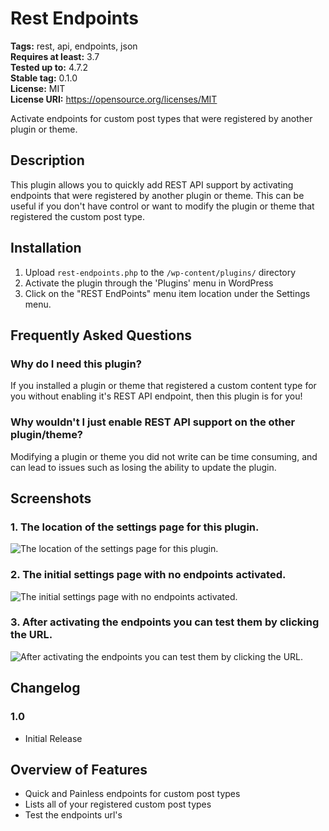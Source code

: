 # Rest Endpoints #
**Tags:** rest, api, endpoints, json   
**Requires at least:** 3.7  
**Tested up to:** 4.7.2  
**Stable tag:** 0.1.0  
**License:** MIT  
**License URI:** https://opensource.org/licenses/MIT   

Activate endpoints for custom post types that were registered by another plugin or theme. 

## Description ##
 
This plugin allows you to quickly add REST API support by activating endpoints that were registered by another plugin or theme. This can be useful if you don't have control or want to modify the plugin or theme
that registered the custom post type.  

## Installation ##

1. Upload `rest-endpoints.php` to the `/wp-content/plugins/` directory
2. Activate the plugin through the 'Plugins' menu in WordPress
3. Click on the "REST EndPoints" menu item location under the Settings menu. 

## Frequently Asked Questions ##

### Why do I need this plugin? ###

If you installed a plugin or theme that registered a custom content type for you without enabling it's REST API endpoint, then this plugin is for you!  

### Why wouldn't I just enable REST API support on the other plugin/theme? ###

Modifying a plugin or theme you did not write can be time consuming, and can lead to issues such as losing the ability to update the plugin.  

## Screenshots ##

### 1. The location of the settings page for this plugin. ###
![The location of the settings page for this plugin.](https://github.com/alexpflores/rest-endpoints/blob/master/assets/screenshot-1.png)

### 2. The initial settings page with no endpoints activated.  ###
![The initial settings page with no endpoints activated. ](http://ps.w.org/rest-endpoints/assets/screenshot-2.png)

### 3. After activating the endpoints you can test them by clicking the URL.  ###
![After activating the endpoints you can test them by clicking the URL. ](http://ps.w.org/rest-endpoints/assets/screenshot-3.png)


## Changelog ##

### 1.0 ###
* Initial Release 

## Overview of Features ##

* Quick and Painless endpoints for custom post types 
* Lists all of your registered custom post types  
* Test the endpoints url's  